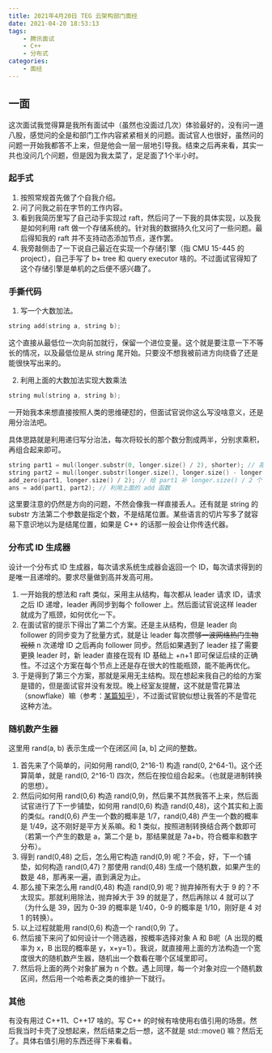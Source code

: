 ```yaml
---
title: 2021年4月20日 TEG 云架构部门面经
date: 2021-04-20 18:53:13
tags:
	- 腾讯面试
	- C++
	- 分布式
categories:
	- 面经
---
```


## 一面

这次面试我觉得算是我所有面试中（虽然也没面过几次）体验最好的，没有问一道八股，感觉问的全是和部门工作内容紧紧相关的问题。面试官人也很好，虽然问的问题一开始我都答不上来，但是他会一层一层地引导我。结束之后再来看，其实一共也没问几个问题，但是因为我太菜了，足足面了1个半小时。

### 起手式

1. 按照常规首先做了个自我介绍。
2. 问了问我之前在字节的工作内容。
3. 看到我简历里写了自己动手实现过 raft，然后问了一下我的具体实现，以及我是如何利用 raft 做一个存储系统的。针对我的数据持久化又问了一些问题。最后得知我的 raft 并不支持动态添加节点，遂作罢。
4. 我旁敲侧击了一下说自己最近在实现一个存储引擎（指 CMU 15-445 的 project），自己手写了 b+ tree 和 query executor 啥的。不过面试官得知了这个存储引擎是单机的之后便不感兴趣了。

### 手撕代码

1. 写一个大数加法。

```c++
string add(string a, string b);
```

这个直接从最低位一次向前加就行，保留一个进位变量。这个就是要注意一下不等长的情况，以及最低位是从 string 尾开始。只要没不想我被前进方向绕昏了还是能很快写出来的。

2. 利用上面的大数加法实现大数乘法

```c++
string mul(string a, string b);
```

一开始我本来想直接按照人类的思维硬怼的，但面试官说你这么写没啥意义，还是用分治法吧。

具体思路就是利用递归写分治法，每次将较长的那个数分割成两半，分别求乘积，再组合起来即可。

```c++
string part1 = mul(longer.substr(0, longer.size() / 2), shorter); // 高位
string part2 = mul(longer.substr(longer.size(), longer.size() - longer.size() / 2), shorter); // 低位
add_zero(part1, longer.size() / 2); // 给 part1 补 longer.size() / 2 个 0
ans = add(part1, part2); // 利用上面的 add 函数
```

这里要注意的仍然是方向的问题，不然会像我一样直接丢人。还有就是 string 的 substr 方法第二个参数是指定个数，不是结尾位置。某些语言的切片写多了就容易下意识地以为是结尾位置，如果是 C++ 的话那一般会让你传迭代器。

### 分布式 ID 生成器

设计一个分布式 ID 生成器，每次请求系统生成器会返回一个 ID，每次请求得到的是唯一且递增的。要求尽量做到高并发高可用。

1. 一开始我的想法和 raft 类似，采用主从结构，每次都从 leader 请求 ID，请求之后 ID 递增，leader 再同步到每个 follower 上。然后面试官说这样 leader 就成为了瓶颈，如何优化一下。
2. 在面试官的提示下得出了第二个方案。还是主从结构，但是 leader 向 follower 的同步变为了批量方式，就是让 leader 每次攒够~~一波网络热门生物视频~~ n 次递增 ID 之后再向 follower 同步。然后如果遇到了 leader 挂了需要更换 leader 时，新 leader 直接在现有 ID 基础上 +n+1 即可保证后续的正确性。不过这个方案在每个节点上还是存在很大的性能瓶颈，能不能再优化。
3. 于是得到了第三个方案，那就是采用无主结构。现在想起来我自己的给的方案是错的，但是面试官并没有发现。晚上经室友提醒，这不就是雪花算法（snowflake）嘛（参考：[某篇知乎](https://zhuanlan.zhihu.com/p/85837641)），不过面试官貌似想让我答的不是雪花这种方法。

### 随机数产生器

这里用 rand(a, b) 表示生成一个在闭区间 [a, b] 之间的整数。

1. 首先来了个简单的，问如何用 rand(0, 2^16-1) 构造 rand(0, 2^64-1)。这个还算简单，就是 rand(0, 2^16-1) 四次，然后在按位组合起来。（也就是进制转换的思想）。
2. 然后问如何用 rand(0,6) 构造 rand(0,9)，然后果不其然我答不上来，然后面试官进行了下一步铺垫，如何用 rand(0,6) 构造 rand(0,48)，这个其实和上面的类似。rand(0,6) 产生一个数的概率是 1/7，rand(0,48) 产生一个数的概率是 1/49，这不刚好是平方关系嘛。和 1 类似，按照进制转换结合两个数即可（若第一个产生的数是 a，第二个是 b，那结果就是 7a+b，符合概率和数字分布）。
3. 得到 rand(0,48) 之后，怎么用它构造 rand(0,9) 呢？不会，好，下一个铺垫，如何构造 rand(0,47)？那使用 rand(0,48) 生成一个随机数，如果产生的数是 48，那再来一遍，直到满足为止。
4. 那么接下来怎么用 rand(0,48) 构造 rand(0,9) 呢？抛弃掉所有大于 9 的？不太现实。那就利用除法，抛弃掉大于 39 的就是了，然后再除以 4 就可以了（为什么是 39，因为 0-39 的概率是 1/40，0-9 的概率是 1/10，刚好是 4 对 1 的转换）。
5. 以上过程就能用 rand(0,6) 构造一个 rand(0,9) 了。
6. 然后接下来问了如何设计一个筛选器，按概率选择对象 A 和 B呢（A 出现的概率为 x，B 出现的概率是 y，x+y=1）。我说，就直接用上面的方法构造一个宽度很大的随机数产生器，随机出一个数看在哪个区域里即可。
7. 然后将上面的两个对象扩展为 n 个数。遇上同理，每一个对象对应一个随机数区间，然后用一个哈希表之类的维护一下就行。

### 其他

有没有用过 C++11、C++17 啥的。写 C++ 的时候有啥使用右值引用的场景。然后我当时卡壳了没想起来，然后结束之后一想，这不就是 std::move() 嘛？然后无了。具体右值引用的东西还得下来看看。